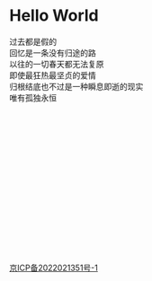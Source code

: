 # Hello World

过去都是假的<br/>
回忆是一条没有归途的路<br/>
以往的一切春天都无法复原<br/>
即使最狂热最坚贞的爱情<br/>
归根结底也不过是一种瞬息即逝的现实<br/>
唯有孤独永恒<br/>




<br/>
<br/>
<br/>
<br/>
<br/>
<br/>
<br/>
<br/>
<br/>
<br/>
<br/>
<br/>
<br/>
<br/>
<br/>

[京ICP备2022021351号-1](https://beian.miit.gov.cn/)
